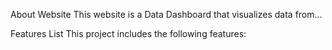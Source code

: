 About Website This website is a Data Dashboard that visualizes data from...

Features List This project includes the following features: